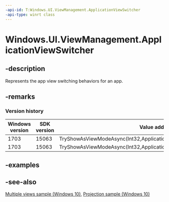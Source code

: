 ```yaml
---
-api-id: T:Windows.UI.ViewManagement.ApplicationViewSwitcher
-api-type: winrt class
---
```


<!-- Class syntax.
public class ApplicationViewSwitcher 
-->

# Windows.UI.ViewManagement.ApplicationViewSwitcher

## -description

Represents the app view switching behaviors for an app.

## -remarks

### Version history

| Windows version | SDK version | Value added |
| -- | -- | -- |
| 1703 | 15063 | TryShowAsViewModeAsync(Int32,ApplicationViewMode) |
| 1703 | 15063 | TryShowAsViewModeAsync(Int32,ApplicationViewMode,ViewModePreferences) |

## -examples

## -see-also

[Multiple views sample (Windows 10)](https://github.com/Microsoft/Windows-universal-samples/tree/master/Samples/MultipleViews), [Projection sample (Windows 10)](https://go.microsoft.com/fwlink/p/?LinkId=620587)
